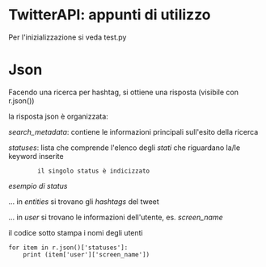 # TwitterAPI: appunti di utilizzo
Per l'inizializzazione si veda test.py

# Json
Facendo una ricerca per hashtag, si ottiene una risposta (visibile con r.json())

la risposta json è organizzata:

_search_metadata_: contiene le informazioni principali sull'esito della ricerca

_statuses_: lista che comprende l'elenco degli _stati_ che riguardano la/le keyword inserite

            il singolo status è indicizzato
            
_esempio di status_

... in _entities_ si trovano gli _hashtags_ del tweet

... in _user_ si trovano le informazioni dell'utente, es. _screen_name_


il codice sotto stampa i nomi degli utenti

```
for item in r.json()['statuses']:
    print (item['user']['screen_name'])
```    
